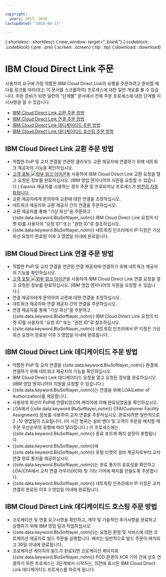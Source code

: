 ```yaml
---

copyright:
  years: 2017, 2018
lastupdated: "2018-04-11"

---
```


{:shortdesc: .shortdesc}
{:new_window: target="_blank"}
{:codeblock: .codeblock}
{:pre: .pre}
{:screen: .screen}
{:tip: .tip}
{:download: .download}

# IBM Cloud Direct Link 주문

사용자의 요구에 가장 적합한 IBM Cloud Direct Link의 유형을 주문하려고 준비할 때 다음 링크를 따라(또는 이 문서를 스크롤하여) 프로세스에 대한 일반 개요를 볼 수 있습니다. 주문 준비가 되면 일련의 "단계별" 문서에서 전체 주문 프로세스에 대한 단계별 지시사항을 알 수 있습니다.

* [IBM Cloud Direct Link 교환 주문 방법](how-to-order.html#how-to-order-ibm-cloud-direct-link-exchange)
* [IBM Cloud Direct Link 연결 주문 방법](how-to-order.html#how-to-order-ibm-cloud-direct-link-connect)
* [IBM Cloud Direct Link 데디케이티드 주문 방법](how-to-order.html#how-to-order-ibm-cloud-direct-link-dedicated)
* [IBM Cloud Direct Link 데디케이티드 호스팅 주문 방법](how-to-order.html#how-to-order-ibm-cloud-direct-link-dedicated-hosting)

## IBM Cloud Direct Link 교환 주문 방법

 * 적합한 PoP 및 교차 연결을 연관된 클라우드 교환 제공자에 연결하기 위해 네트워크 제공자의 기능을 확인하십시오.
 * [고객 포털 ![외부 링크 아이콘](../../icons/launch-glyph.svg "외부 링크 아이콘")](https://control.softlayer.com/)을 사용하여 IBM Cloud Direct Link 교환 요청을 열고 요청된 정보를 완료하십시오. (IBM 영업 엔지니어의 지원을 요청할 수 있습니다.) Equinix 제공자를 사용하는 경우 주문 및 프로비저닝 프로세스가 [완전히 자동화됩니다](cloud-exchange-automation.html).
 * 교환 제공자에게 문의하여 교환에 대한 연결을 조정하십시오.
 * 네트워크 제공자와 교환 제공자 간의 연결을 주문하십시오.
 * 교환 제공자를 통해 "가상 회선"을 주문하고 {{site.data.keyword.BluSoftlayer_notm}} IBM Cloud Direct Link 요청의 티켓 ID를 사용자의 "요청 ID" 또는 "권한 ID"로 참조하십시오.
 * {{site.data.keyword.BluSoftlayer_notm}} 네트워킹 인프라에서 IP 지정은 가상 회선 요청이 완료된 이후 3 영업일 이내에 완료됩니다.

## IBM Cloud Direct Link 연결 주문 방법

 * 적합한 PoP 및 교차 연결을 연관된 연결 제공자에 연결하기 위해 네트워크 제공자의 기능을 확인하십시오.
 * [고객 포털 ![외부 링크 아이콘](../../icons/launch-glyph.svg "외부 링크 아이콘")](https://control.softlayer.com/)을 사용하여 IBM Cloud Direct Link 연결 요청을 열고 요청된 정보를 완료하십시오. (IBM 영업 엔지니어의 지원을 요청할 수 있습니다.) 
 * 연결 제공자에게 문의하여 교환에 대한 연결을 조정하십시오.
 * 네트워크 제공자와 연결 제공자 간의 연결을 주문하십시오.
 * 연결 제공자를 통해 "가상 회선"을 주문하고 {{site.data.keyword.BluSoftlayer_notm}} IBM Cloud Direct Link 요청의 티켓 ID를 사용자의 "요청 ID" 또는 "권한 ID"로 참조하십시오.
 * {{site.data.keyword.BluSoftlayer_notm}} 네트워킹 인프라에서 IP 지정은 가상 회선 요청이 완료된 이후 3 영업일 이내에 완료됩니다.

## IBM Cloud Direct Link 데디케이티드 주문 방법

 * 적합한 PoP 및 교차 연결을 {{site.data.keyword.BluSoftlayer_notm}} 환경에 연결하기 위해 네트워크 제공자의 기능을 확인하십시오.
 * IBM Cloud Direct Link 데디케이티드 요청을 열고 요청된 정보를 완료하십시오. (IBM 영업 엔지니어의 지원을 요청할 수 있습니다.)
 * {{site.data.keyword.BluSoftlayer_notm}}는 연결을 위해 LOA(Letter of Authorization)를 제공합니다.
 * 사용자의 회선이 PoP에 연결되었으며 캐리어에 의해 완료되었음을 확인하십시오.
 * LOA에서 {{site.data.keyword.BluSoftlayer_notm}} CFA(Customer Facility Assignment) 정보를 사용하여 교차 연결을 주문하십시오. 완료되려면 일반적으로 2 -10 영업일이 소요됩니다. (이 시간 범위는 설비 벤더 및 고객이 주문을 배치할 때 주문 우선순위의 유형에 따라 달라집니다.) 이 프로세스에는 {{site.data.keyword.BluSoftlayer_notm}} 종료 포트에 패치 설정이 포함됩니다.
 * {{site.data.keyword.BluSoftlayer_notm}}에 {{site.data.keyword.BluSoftlayer_notm}} 포털 티켓의 설비 제공자로부터 교차 연결 완료 통지를 제공하십시오.
 * {{site.data.keyword.BluSoftlayer_notm}}는 완료 통지의 유효성을 확인하고 LOA/CFA에서 교차 연결 라우터(XCR) 및 기타 기어에 패치를 만들도록 주문합니다.
 * {{site.data.keyword.BluSoftlayer_notm}} 네트워킹 인프라에서 IP 지정은 교차 연결이 완료된 이후 3 영업일 이내에 완료됩니다.

## IBM Cloud Direct Link 데디케이티드 호스팅 주문 방법

 * 코로케이션 및 연결 요구사항을 확인하고, 계약 및 기술적인 추가사항을 완료하고 실행하기 위해 IBM 영업 팀과 작업하십시오.
 * {{site.data.keyword.BluSoftlayer_notm}}는 요청된 환경 및 서비스에 대한 코로케이션 제공자로 빌드 주문을 실행합니다. 배치는 일반적으로 빌드 주문이 배치되고 30일 이내에 완료됩니다.
 * 코로케이션 케이지의 빌드가 완료되면 코로케이션 케이지와 {{site.data.keyword.BluSoftlayer_notm}} POD 환경의 XCR 기어 간에 상호 연결하기 위한 프로세스는 3단계에서 시작하는, 이전에 표시된 IBM Cloud Direct Link 데디케이티드 프로세스를 따르게 됩니다.
